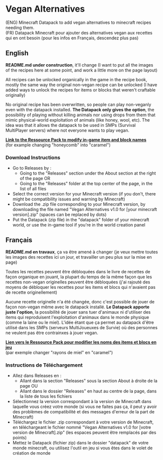 # **Vegan Alternatives**
(ENG) Minecraft Datapack to add vegan alternatives to minecraft recipes needing them.  
(FR) Datapack Minecraft pour ajouter des alternatives vegan aux recettes qui en ont besoin (pour les infos en Français, descendez plus pas)

## English
**README.md under construction**, it'll change (I want to put all the images of the recipes here at some point, and work a little more on the page layout)

All recipes can be unlocked organically in the game in the recipe book, mostly the same way the original non-vegan recipe can be unlocked (I have added ways to unlock the recipes for items or blocks that weren't craftable originally)

No original recipe has been overwritten, so people can play non-veganly even with the datapack installed. **The Datapack only gives the option**, the possibility of playing without killing animals nor using drops from them that mimic physical-world exploitation of animals (like honey, wool, etc). The idea was that it allows the datapack to be used in SMPs (Survival MultiPlayer servers) where not everyone wants to play vegan.

**[Link to the Ressource Pack to modify in-game item and block names](https://github.com/Sylveryfae/custom-names-for-veganalternatives)**  
(for example changing "honeycomb" into "caramel")

### Download Instructions
- Go to Releases by :
   - Going to the "Releases" section under the About section at the right of the page OR
   - Going to the "Releases" folder at the top center of the page, in the list of all files
- Select the correct version for your Minecraft version (if you don't, there might be compatibility issues and warning by Minecraft)
- Download the .zip file corresponding to your Minecraft version, by downloading the file named "Vegan Alternatives v1.0 for [your minecraft version].zip" (spaces can be replaced by dots)
- Put the Datapack (zip file) in the "datapack" folder of your minecraft world, or use the in-game tool if you're in the world creation panel

## Français
**README.md en travaux**, ça va être amené à changer (je veux mettre toutes les images des recettes ici un jour, et travailler un peu plus sur la mise en page)

Toutes les recettes peuvent être débloquées dans le livre de recettes de façon organique en jouant, la plupart du temps de la même façon que les recettes non-vegan originelles peuvent être débloquées (j'ai rajouté des moyens de débloquer les recettes pour les items et blocs qui n'avaient pas de recette originellement)

Aucune recette originelle n'a été changée, donc c'est possible de jouer de façon non-vegan même avec le datapack installé. **Le Datapack apporte juste l'option**, la possibilité de jouer sans tuer d'animaux ni d'utiliser des items qui reproduisent l'exploitation d'animaux dans le monde physique (comme la laine ou le miel). L'idée étant que ça permet au datapack d'être utilisé dans les SMPs (serveurs MultiJoueuxes de Survie) où des personnes ne veulent pas être contrainxes à jouer vegan.

**[Lien vers le Ressource Pack pour modifier les noms des items et blocs en jeu](https://github.com/Sylveryfae/custom-names-for-veganalternatives)**  
(par exemple changer "rayons de miel" en "caramel")

### Instructions de Téléchargement
- Allez dans Releases en :
   - Allant dans la section "Releases" sous la section About à droite de la page OU
   - Allant dans le dossier "Releases" en haut au centre de la page, dans la liste de tous les fichiers
- Sélectionnez la version correspondant à la version de Minecraft dans laquelle vous créez votre monde (si vous ne faites pas ça, il peut y avoir des problèmes de compatibilité et des messages d'erreur de la part de Minecraft)
- Téléchargez le fichier .zip correspondant à votre version de Minecraft, en téléchargeant le fichier nommé "Vegan Alternatives v1.0 for [votre version de Minecraft].zip" (les espaces peuvent être remplacés par des points)
- Mettez le Datapack (fichier zip) dans le dossier "datapack" de votre monde minecraft, ou utilisez l'outil en jeu si vous êtes dans le volet de création de monde
